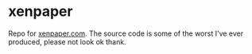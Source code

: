 # xenpaper

Repo for [xenpaper.com](https://xenpaper.com). The source code is some of the worst I've ever produced, please not look ok thank.
